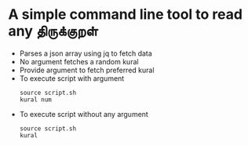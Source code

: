 # A simple command line tool to read any திருக்குறள்
  - Parses a json array using jq to fetch data 
  - No argument fetches a random kural
  - Provide argument to fetch preferred kural 
  - To execute script with argument
    ```shell
    source script.sh
    kural num
    ```
  - To execute script without any argument
    ```shell
    source script.sh
    kural
    ```
